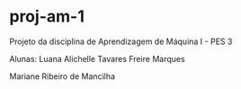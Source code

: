 # proj-am-1
Projeto da disciplina de Aprendizagem de Máquina I - PES 3

Alunas: Luana Alichelle Tavares Freire Marques

Mariane Ribeiro de Mancilha
